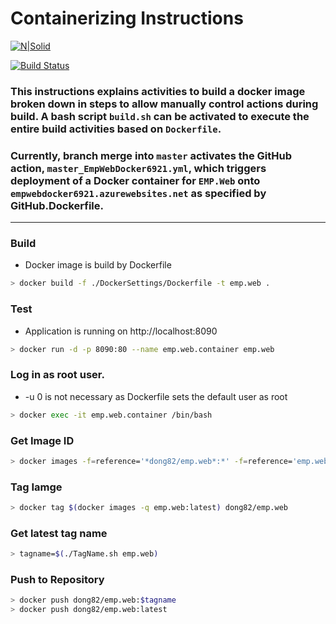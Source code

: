 # Containerizing Instructions

[![N|Solid](https://cldup.com/dTxpPi9lDf.thumb.png)](https://nodesource.com/products/nsolid)

[![Build Status](https://travis-ci.org/joemccann/dillinger.svg?branch=master)](https://travis-ci.org/joemccann/dillinger)

### This instructions explains activities to build a docker image broken down in steps to allow manually control actions during build. A bash script **`build.sh`** can be activated to execute the entire build activities based on **`Dockerfile`**.<br>

### Currently, branch merge into **`master`** activates the GitHub action, **`master_EmpWebDocker6921.yml`**, which triggers deployment of a Docker container for **`EMP.Web`** onto **`empwebdocker6921.azurewebsites.net`** as specified by GitHub.Dockerfile.<br>

<hr>

### Build
* Docker image is build by Dockerfile
```sh
> docker build -f ./DockerSettings/Dockerfile -t emp.web .
```

### Test
* Application is running on http://localhost:8090
```sh
> docker run -d -p 8090:80 --name emp.web.container emp.web
```

### Log in as root user.
* -u 0 is not necessary as Dockerfile sets the default user as root
```sh
> docker exec -it emp.web.container /bin/bash
```

### Get Image ID
```sh
> docker images -f=reference='*dong82/emp.web*:*' -f=reference='emp.web*:*'
```

### Tag Iamge
```sh
> docker tag $(docker images -q emp.web:latest) dong82/emp.web
```

### Get latest tag name
```sh
> tagname=$(./TagName.sh emp.web)
```

### Push to Repository
```sh
> docker push dong82/emp.web:$tagname
> docker push dong82/emp.web:latest
```
